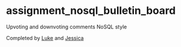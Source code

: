 # assignment_nosql_bulletin_board
Upvoting and downvoting comments NoSQL style

Completed by [Luke](https://github.com/luke-schleicher/assignment_nosql_bulletin_board.git) and [Jessica](https://github.com/JessicaGillan/assignment_nosql_bulletin_board.git)